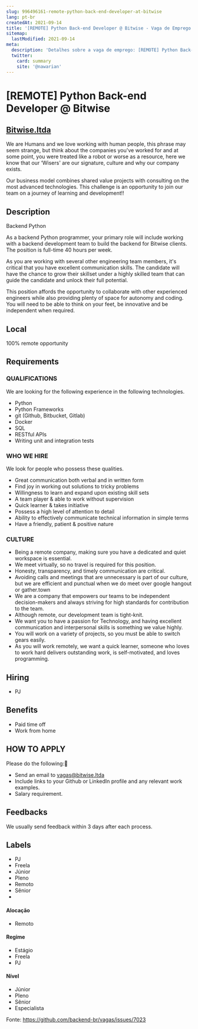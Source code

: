 ```yaml
---
slug: 996496161-remote-python-back-end-developer-at-bitwise
lang: pt-br
createdAt: 2021-09-14
title: '[REMOTE] Python Back-end Developer @ Bitwise - Vaga de Emprego'
sitemap:
  lastModified: 2021-09-14
meta:
  description: 'Detalhes sobre a vaga de emprego: [REMOTE] Python Back-end Developer @ Bitwise'
  twitter:
    card: summary
    site: '@nawarian'
---
```


# [REMOTE] Python Back-end Developer @ Bitwise

## [Bitwise.ltda](https://bitwise.ltda)

We are Humans and we love working with human people, this phrase may seem strange, but think about the companies you've worked for and at some point, you were treated like a robot or worse as a resource, here we know that our ‘Wisers' are our signature, culture and why our company exists.

Our business model combines shared value projects with consulting on the most advanced technologies. This challenge is an opportunity to join our team on a journey of learning and development!!

## Description

Backend Python

As a backend Python programmer, your primary role will include working with a backend development team to build the backend for Bitwise clients. The position is full-time 40 hours per week. 

As you are working with several other engineering team members, it's critical that you have excellent communication skills. The candidate will have the chance to grow their skillset under a highly skilled team that can guide the candidate and unlock their full potential. 

This position affords the opportunity to collaborate with other experienced engineers while also providing plenty of space for autonomy and coding. You will need to be able to think on your feet, be innovative and be independent when required.

## Local

100% remote opportunity

## Requirements

### QUALIFICATIONS

We are looking for the following experience in the following technologies.

- Python
- Python Frameworks
- git (Github, Bitbucket, Gitlab)
- Docker
- SQL
- RESTful APIs
- Writing unit and integration tests

### WHO WE HIRE

We look for people who possess these qualities.
- Great communication both verbal and in written form
- Find joy in working out solutions to tricky problems
- Willingness to learn and expand upon existing skill sets
- A team player & able to work without supervision
- Quick learner & takes initiative
- Possess a high level of attention to detail
- Ability to effectively communicate technical information in simple terms
- Have a friendly, patient & positive nature

### CULTURE

- Being a remote company, making sure you have a dedicated and quiet workspace is essential.
- We meet virtually, so no travel is required for this position.
- Honesty, transparency, and timely communication are critical.
- Avoiding calls and meetings that are unnecessary is part of our culture, but we are efficient and punctual when we do meet over google hangout or gather.town
- We are a company that empowers our teams to be independent decision-makers and always striving for high standards for contribution to the team.
- Although remote, our development team is tight-knit.
- We want you to have a passion for Technology, and having excellent communication and interpersonal skills is something we value highly.
- You will work on a variety of projects, so you must be able to switch gears easily.
- As you will work remotely, we want a quick learner, someone who loves to work hard delivers outstanding work, is self-motivated, and loves programming.

## Hiring
- PJ

## Benefits
- Paid time off
- Work from home

## HOW TO APPLY
Please do the following:
- Send an email to vagas@bitwise.ltda
- Include links to your Github or LinkedIn profile and any relevant work examples.
- Salary requirement.


## Feedbacks

We usually send feedback within 3 days after each process.

## Labels
- PJ
- Freela
- Júnior
- Pleno
- Remoto
- Sênior
- 
#### Alocação
- Remoto

#### Regime
- Estágio
- Freela
- PJ

#### Nível
- Júnior
- Pleno
- Sênior
- Especialista




Fonte: https://github.com/backend-br/vagas/issues/7023